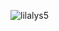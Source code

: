 ![lilalys5](https://github.com/Jonathanbtq/LilaLysShop/assets/99287239/29e8e388-76bd-4947-8d5e-b04961fb4c94)
